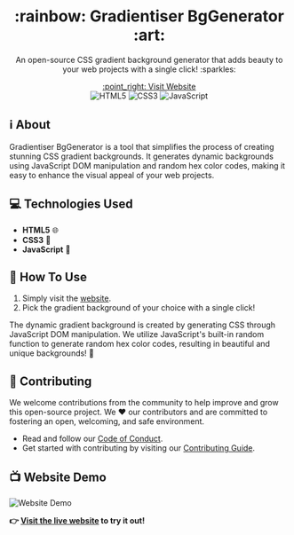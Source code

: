 <!-- <div align="center">
  <a href="https://nirbhayparmar.github.io/gradientiser-BgGenerator/">
    <img src="https://raw.githubusercontent.com/Nirbhayparmar/gradientiser-BgGenerator/main/img/logoo.png" height="200px" width="200px">
  </a>
</div> -->

<h1 align="center">:rainbow: Gradientiser BgGenerator :art:</h1>

<p align="center">An open-source CSS gradient background generator that adds beauty to your web projects with a single click! :sparkles:</p>

<div align="center">
  <a href="https://nirbhayparmar.github.io/gradientiser-BgGenerator/">:point_right: Visit Website</a>
</div>

<div align="center">
  <img src="https://img.shields.io/badge/HTML5-%23E34F26.svg?style=for-the-badge&logo=html5&logoColor=white" alt="HTML5">
  <img src="https://img.shields.io/badge/CSS3-%231572B6.svg?style=for-the-badge&logo=css3&logoColor=white" alt="CSS3">
  <img src="https://img.shields.io/badge/JavaScript-%23323330.svg?style=for-the-badge&logo=javascript&logoColor=%23F7DF1E" alt="JavaScript">
</div>

## :information_source: About

Gradientiser BgGenerator is a tool that simplifies the process of creating stunning CSS gradient backgrounds. It generates dynamic backgrounds using JavaScript DOM manipulation and random hex color codes, making it easy to enhance the visual appeal of your web projects.

## :computer: Technologies Used

- **HTML5** 🌐
- **CSS3** 🎨
- **JavaScript** 🚀

## :rocket: How To Use

1. Simply visit the [website](https://nirbhayparmar.github.io/gradientiser-BgGenerator/).
2. Pick the gradient background of your choice with a single click!

The dynamic gradient background is created by generating CSS through JavaScript DOM manipulation. We utilize JavaScript's built-in random function to generate random hex color codes, resulting in beautiful and unique backgrounds! :rainbow:

## :handshake: Contributing

We welcome contributions from the community to help improve and grow this open-source project. We :heart: our contributors and are committed to fostering an open, welcoming, and safe environment.

- Read and follow our [Code of Conduct](https://github.com/Nirbhayparmar/gradientiser-BgGenerator/blob/main/CODE_OF_CONDUCT.md).
- Get started with contributing by visiting our [Contributing Guide](https://github.com/Nirbhayparmar/gradientiser-BgGenerator/blob/main/contributing.md).

## :tv: Website Demo

![Website Demo](https://i.imgur.com/uEwuEft.gif)

**:point_right: [Visit the live website](https://nirbhayparmar.github.io/gradientiser-BgGenerator) to try it out!**
